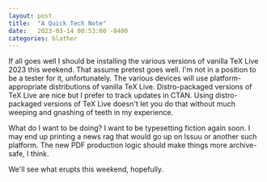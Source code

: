 ```yaml
---
layout: post
title:  "A Quick Tech Note"
date:   2023-03-14 00:53:00 -0400
categories: blather
---
```

If all goes well I should be installing the various versions of vanilla TeX Live 2023 this weekend.  That assume pretest goes well.  I'm not in a position to be a tester for it, unfortunately.  The various devices will use platform-appropriate distributions of vanilla TeX Live.  Distro-packaged versions of TeX Live are nice but I prefer to track updates in CTAN.  Using distro-packaged versions of TeX Live doesn't let you do that without much weeping and gnashing of teeth in my experience.

What do I want to be doing?  I want to be typesetting fiction again soon.  I may end up printing a news rag that would go up on Issuu or another such platform.  The new PDF production logic should make things more archive-safe, I think.

We'll see what erupts this weekend, hopefully.
